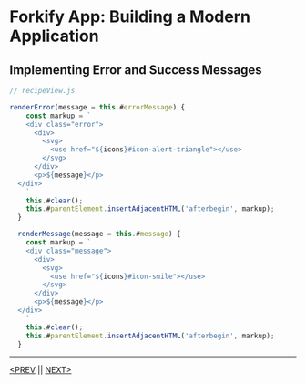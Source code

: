 # Forkify App: Building a Modern Application

## Implementing Error and Success Messages

```jsx
// recipeView.js

renderError(message = this.#errorMessage) {
    const markup = `
    <div class="error">
      <div>
        <svg>
          <use href="${icons}#icon-alert-triangle"></use>
        </svg>
      </div>
      <p>${message}</p>
  </div>
    `
    this.#clear();
    this.#parentElement.insertAdjacentHTML('afterbegin', markup);
  }

  renderMessage(message = this.#message) {
    const markup = `
    <div class="message">
      <div>
        <svg>
          <use href="${icons}#icon-smile"></use>
        </svg>
      </div>
      <p>${message}</p>
  </div>
    `
    this.#clear();
    this.#parentElement.insertAdjacentHTML('afterbegin', markup);
  }
```

---

[<PREV](./cjs221218.md) || [NEXT>](./cjs221220.md)
